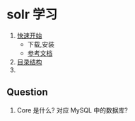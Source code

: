 # solr 学习

1. [快速开始](/getStart.md)
    - 下载,安装
    - [参考文档](https://cwiki.apache.org/confluence/display/solr/Installing+Solr)
2. [目录结构](/DirectoryStructure.md)
3.



## Question

1. Core 是什么? 对应 MySQL 中的数据库?
